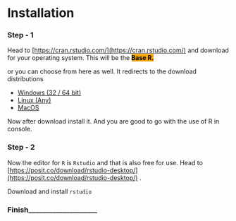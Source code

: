 # Installation

### Step - 1

Head to [https://cran.rstudio.com/](https://cran.rstudio.com/) and download for your operating system. This will be the <mark style="background-color:orange;">**Base R.**</mark>&#x20;

or you can choose from here as well. It redirects to the download distributions

* [Windows (32 / 64 bit)](https://cran.rstudio.com/bin/windows/)
* [Linux (Any)](https://cran.rstudio.com/bin/linux/fedora)
* [MacOS](https://cran.rstudio.com/bin/macosx/)

Now after download install it. And you are good to go with the use of R in console.



### Step - 2

Now the editor for `R` is `Rstudio` and that is also free for use. Head to [https://posit.co/download/rstudio-desktop/](https://posit.co/download/rstudio-desktop/) .&#x20;

Download and install `rstudio`&#x20;



### Finish\_\_\_\_\_\_\_\_\_\_\_\_\_\_\_\_\_\_\_\_
